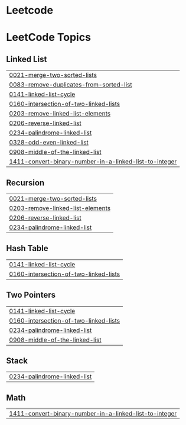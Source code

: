 # Leetcode
<!---LeetCode Topics Start-->
# LeetCode Topics
## Linked List
|  |
| ------- |
| [0021-merge-two-sorted-lists](https://github.com/About-Rudra/Leetcode/tree/master/0021-merge-two-sorted-lists) |
| [0083-remove-duplicates-from-sorted-list](https://github.com/About-Rudra/Leetcode/tree/master/0083-remove-duplicates-from-sorted-list) |
| [0141-linked-list-cycle](https://github.com/About-Rudra/Leetcode/tree/master/0141-linked-list-cycle) |
| [0160-intersection-of-two-linked-lists](https://github.com/About-Rudra/Leetcode/tree/master/0160-intersection-of-two-linked-lists) |
| [0203-remove-linked-list-elements](https://github.com/About-Rudra/Leetcode/tree/master/0203-remove-linked-list-elements) |
| [0206-reverse-linked-list](https://github.com/About-Rudra/Leetcode/tree/master/0206-reverse-linked-list) |
| [0234-palindrome-linked-list](https://github.com/About-Rudra/Leetcode/tree/master/0234-palindrome-linked-list) |
| [0328-odd-even-linked-list](https://github.com/About-Rudra/Leetcode/tree/master/0328-odd-even-linked-list) |
| [0908-middle-of-the-linked-list](https://github.com/About-Rudra/Leetcode/tree/master/0908-middle-of-the-linked-list) |
| [1411-convert-binary-number-in-a-linked-list-to-integer](https://github.com/About-Rudra/Leetcode/tree/master/1411-convert-binary-number-in-a-linked-list-to-integer) |
## Recursion
|  |
| ------- |
| [0021-merge-two-sorted-lists](https://github.com/About-Rudra/Leetcode/tree/master/0021-merge-two-sorted-lists) |
| [0203-remove-linked-list-elements](https://github.com/About-Rudra/Leetcode/tree/master/0203-remove-linked-list-elements) |
| [0206-reverse-linked-list](https://github.com/About-Rudra/Leetcode/tree/master/0206-reverse-linked-list) |
| [0234-palindrome-linked-list](https://github.com/About-Rudra/Leetcode/tree/master/0234-palindrome-linked-list) |
## Hash Table
|  |
| ------- |
| [0141-linked-list-cycle](https://github.com/About-Rudra/Leetcode/tree/master/0141-linked-list-cycle) |
| [0160-intersection-of-two-linked-lists](https://github.com/About-Rudra/Leetcode/tree/master/0160-intersection-of-two-linked-lists) |
## Two Pointers
|  |
| ------- |
| [0141-linked-list-cycle](https://github.com/About-Rudra/Leetcode/tree/master/0141-linked-list-cycle) |
| [0160-intersection-of-two-linked-lists](https://github.com/About-Rudra/Leetcode/tree/master/0160-intersection-of-two-linked-lists) |
| [0234-palindrome-linked-list](https://github.com/About-Rudra/Leetcode/tree/master/0234-palindrome-linked-list) |
| [0908-middle-of-the-linked-list](https://github.com/About-Rudra/Leetcode/tree/master/0908-middle-of-the-linked-list) |
## Stack
|  |
| ------- |
| [0234-palindrome-linked-list](https://github.com/About-Rudra/Leetcode/tree/master/0234-palindrome-linked-list) |
## Math
|  |
| ------- |
| [1411-convert-binary-number-in-a-linked-list-to-integer](https://github.com/About-Rudra/Leetcode/tree/master/1411-convert-binary-number-in-a-linked-list-to-integer) |
<!---LeetCode Topics End-->